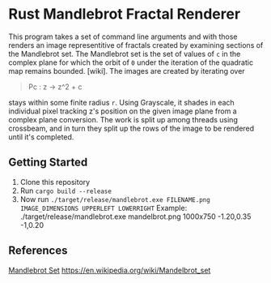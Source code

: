 # Rust Mandlebrot Fractal Renderer

This program takes a set of command line arguments and with those
renders an image representitive of fractals created by examining 
sections of the Mandlebrot set. The Mandlebrot set is the set of
values of `c` in the complex plane for which the orbit of `0` under
the iteration of the quadratic map remains bounded. [wiki]. 
The images are created by iterating over
> Pc : z -> z^2 + c

stays within some finite radius `r`.
Using Grayscale, it shades in each individual pixel
tracking z's position on the given image plane from a complex plane
conversion. The work is split up among threads using crossbeam, and 
in turn they split up the rows of the image to be rendered until it's
completed.


## Getting Started

1. Clone this repository 
2. Run `cargo build --release`
3. Now run `./target/release/mandlebrot.exe FILENAME.png IMAGE_DIMENSIONS UPPERLEFT LOWERRIGHT`
    Example: ./target/release/mandlebrot.exe mandelbrot.png 1000x750 -1.20,0.35 -1,0.20
## References
[Mandlebrot Set](https://en.wikipedia.org/wiki/Mandelbrot_set) https://en.wikipedia.org/wiki/Mandelbrot_set
